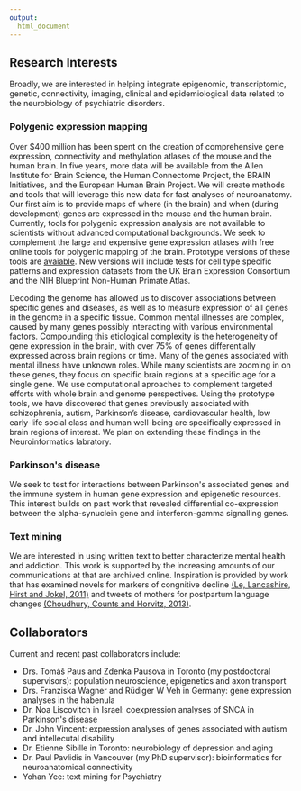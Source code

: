 ```yaml
---
output:
  html_document
---
```


## Research Interests

Broadly, we are interested in helping integrate epigenomic, transcriptomic, genetic, connectivity, imaging, clinical and epidemiological data related to the neurobiology of psychiatric disorders. 

### Polygenic expression mapping

Over $400 million has been spent on the creation of comprehensive gene expression, connectivity and methylation atlases of the mouse and the human brain. In five years, more data will be available from the Allen Institute for Brain Science, the Human Connectome Project, the BRAIN Initiatives, and the European Human Brain Project. We will create methods and tools that will leverage this new data for fast analyses of neuroanatomy. Our first aim is to provide maps of where (in the brain) and when (during development) genes are expressed in the mouse and the human brain. Currently, tools for polygenic expression analysis are not available to scientists without advanced computational backgrounds. We seek to complement the large and expensive gene expression atlases with free online tools for polygenic mapping of the brain. Prototype versions of these tools are [avaiable](./toolsAndData.html). New versions will include tests for cell type specific patterns and expression datasets from the UK Brain Expression Consortium and the NIH Blueprint Non-Human Primate Atlas.

Decoding the genome has allowed us to discover associations between specific genes and diseases, as well as to measure expression of all genes in the genome in a specific tissue. Common mental illnesses are complex, caused by many genes possibly interacting with various environmental factors. Compounding this etiological complexity is the heterogeneity of gene expression in the brain, with over 75% of genes differentially expressed across brain regions or time. Many of the genes associated with mental illness have unknown roles. While many scientists are zooming in on these genes, they focus on specific brain regions at a specific age for a single gene. We use computational aproaches to complement targeted efforts with whole brain and genome perspectives. Using the prototype tools, we have discovered that genes previously associated with schizophrenia, autism, Parkinson’s disease, cardiovascular health, low early-life social class and human well-being are specifically expressed in brain regions of interest. We plan on extending these findings in the Neuroinformatics labratory.

### Parkinson's disease

We seek to test for interactions between Parkinson's associated genes and the immune system in human gene expression and epigenetic resources. This interest builds on past work that revealed differential co-expression between the alpha-synuclein gene and interferon-gamma signalling genes. 

### Text mining

We are interested in using written text to better characterize mental health and addiction. This work is supported by the increasing amounts of our communications at that are archived online. Inspiration is provided by work that has examined novels for markers of congnitive decline [(Le, Lancashire, Hirst and Jokel, 2011)](http://llc.oxfordjournals.org/content/26/4/435.full) and tweets of mothers for postpartum language changes [(Choudhury, Counts and Horvitz, 2013)](http://research.microsoft.com/en-us/um/people/horvitz/predicting_postpartum_changes_chi_2013.pdf).

## Collaborators

Current and recent past collaborators include:

- Drs. Tomáš Paus and Zdenka Pausova in Toronto (my postdoctoral supervisors): population neuroscience, epigenetics and axon transport
- Drs. Franziska Wagner and Rüdiger W Veh in Germany: gene expression analyses in the habenula
- Dr. Noa Liscovitch in Israel: coexpression analyses of SNCA in Parkinson's disease
- Dr. John Vincent: expression analyses of genes associated with autism and intellecutal disability
- Dr. Etienne Sibille in Toronto: neurobiology of depression and aging
- Dr. Paul Pavlidis in Vancouver (my PhD supervisor): bioinformatics for neuroanatomical connectivity
- Yohan Yee: text mining for Psychiatry